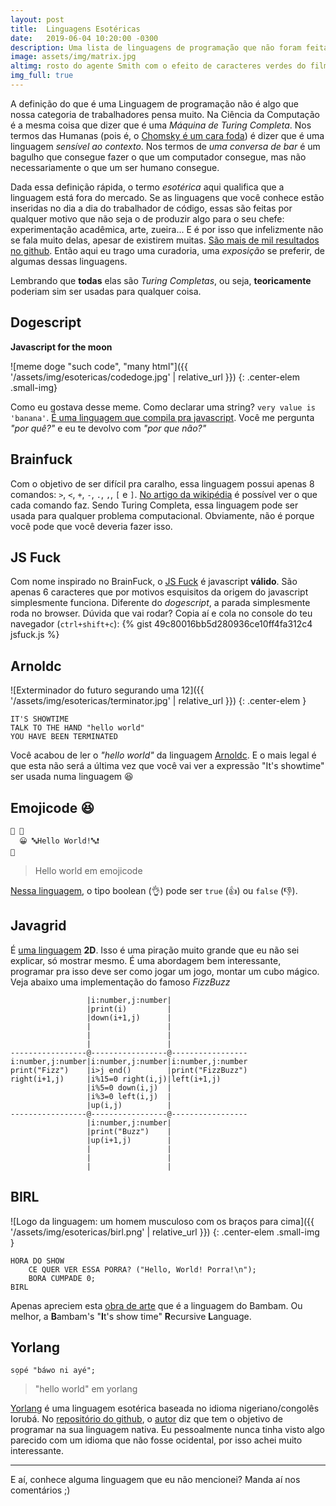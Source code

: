 ```yaml
---
layout: post
title:  Linguagens Esotéricas
date:   2019-06-04 10:20:00 -0300
description: Uma lista de linguagens de programação que não foram feitas para servir a uma lógica de mercado.
image: assets/img/matrix.jpg
altimg: rosto do agente Smith com o efeito de caracteres verdes do filme Matrix
img_full: true
---
```


A definição do que é uma Linguagem de programação não é algo que nossa categoria de trabalhadores pensa muito. Na Ciência da Computação é a mesma coisa que dizer que é uma *Máquina de Turing Completa*. Nos termos das Humanas (pois é, o [Chomsky é um cara foda](https://pt.wikipedia.org/wiki/Hierarquia_de_Chomsky)) é dizer que é uma linguagem *sensível ao contexto*. Nos termos de *uma conversa de bar* é um bagulho que consegue fazer o que um computador consegue, mas não necessariamente o que um ser humano consegue.

Dada essa definição rápida, o termo *esotérica* aqui qualifica que a linguagem está fora do mercado. Se as linguagens que você conhece estão inseridas no dia a dia do trabalhador de código, essas são feitas por qualquer motivo que não seja o de produzir algo para o seu chefe: experimentação acadêmica, arte, zueira... E é por isso que infelizmente não se fala muito delas, apesar de existirem muitas. [São mais de mil resultados no github](https://github.com/search?p=1&q=esoteric&type=Repositories). Então aqui eu trago uma curadoria, uma *exposição* se preferir, de algumas dessas linguagens.

Lembrando que **todas** elas são *Turing Completas*, ou seja, **teoricamente** poderiam sim ser usadas para qualquer coisa.

## Dogescript

**Javascript for the moon**

![meme doge "such code", "many html"]({{ '/assets/img/esotericas/codedoge.jpg' | relative_url }})
{: .center-elem .small-img}

Como eu gostava desse meme. Como declarar uma string? `very value is 'banana'`. [É uma linguagem que compila pra javascript](https://dogescript.io/). Você me pergunta *"por quê?"* e eu te devolvo com *"por que não?"*

## Brainfuck

Com o objetivo de ser difícil pra caralho, essa linguagem possui apenas 8 comandos: `>`, `<`, `+`, `-`, `.`, `,`, `[` e `]`. [No artigo da wikipédia](https://en.wikipedia.org/wiki/Brainfuck#Language_design) é possível ver o que cada comando faz. Sendo Turing Completa, essa linguagem pode ser usada para qualquer problema computacional. Obviamente, não é porque você pode que você deveria fazer isso.

## JS Fuck

Com nome inspirado no BrainFuck, o [JS Fuck](http://www.jsfuck.com/) é javascript **válido**. São apenas 6 caracteres que por motivos esquisitos da origem do javascript simplesmente funciona. Diferente do *dogescript*, a parada simplesmente roda no browser. Dúvida que vai rodar? Copia aí e cola no console do teu navegador (`ctrl+shift+c`):
{% gist 49c80016bb5d280936ce10ff4fa312c4 jsfuck.js %}

## Arnoldc

![Exterminador do futuro segurando uma 12]({{ '/assets/img/esotericas/terminator.jpg' | relative_url }})
{: .center-elem }

```
IT'S SHOWTIME
TALK TO THE HAND "hello world"
YOU HAVE BEEN TERMINATED
```
Você acabou de ler o *"hello world"* da linguagem [Arnoldc](https://github.com/lhartikk/ArnoldC#arnoldc). E o mais legal é que esta não será a última vez que você vai ver a expressão "It's showtime" ser usada numa linguagem 😆

## Emojicode 😆

```
🏁 🍇
  😀 🔤Hello World!🔤❗️
🍉
```
> Hello world em emojicode

[Nessa linguagem](https://www.emojicode.org/docs/reference/basics.html), o tipo boolean (👌) pode ser `true` (👍) ou `false` (👎).

## Javagrid

É [uma linguagem](https://esolangs.org/wiki/Javagrid) **2D**. Isso é uma piração muito grande que eu não sei explicar, só mostrar mesmo. É uma abordagem bem interessante, programar pra isso deve ser como jogar um jogo, montar um cubo mágico. Veja abaixo uma implementação do famoso *FizzBuzz*
```
                 |i:number,j:number|                 
                 |print(i)         |                 
                 |down(i+1,j)      |                 
                 |                 |                 
                 |                 |                 
                 |                 |                 
-----------------@-----------------@-----------------
i:number,j:number|i:number,j:number|i:number,j:number
print("Fizz")    |i>j end()        |print("FizzBuzz")
right(i+1,j)     |i%15=0 right(i,j)|left(i+1,j)      
                 |i%5=0 down(i,j)  |                 
                 |i%3=0 left(i,j)  |                 
                 |up(i,j)          |                 
-----------------@-----------------@-----------------
                 |i:number,j:number|                 
                 |print("Buzz")    |                 
                 |up(i+1,j)        |                 
                 |                 |                 
                 |                 |                 
                 |                 |
```

## BIRL
![Logo da linguagem: um homem musculoso com os braços para cima]({{ '/assets/img/esotericas/birl.png' | relative_url }})
{: .center-elem .small-img }

```
HORA DO SHOW
    CE QUER VER ESSA PORRA? ("Hello, World! Porra!\n");
    BORA CUMPADE 0;
BIRL
```

Apenas apreciem esta [obra de arte](https://birl-language.github.io/) que é a linguagem do Bambam. Ou melhor, a **B**ambam's "**I**t's show time" **R**ecursive **L**anguage.

## Yorlang

```
sọpé "báwo ni ayé";
```
> "hello world" em yorlang

[Yorlang](https://anoniscoding.github.io/yorlang/) é uma linguagem esotérica baseada no idioma nigeriano/congolês Iorubá. No [repositório do github](https://github.com/anoniscoding/yorlang), o [autor](https://github.com/anoniscoding) diz que tem o objetivo de programar na sua linguagem nativa. Eu pessoalmente nunca tinha visto algo parecido com um idioma que não fosse ocidental, por isso achei muito interessante.

* * *

E aí, conhece alguma linguagem que eu não mencionei? Manda aí nos comentários ;)